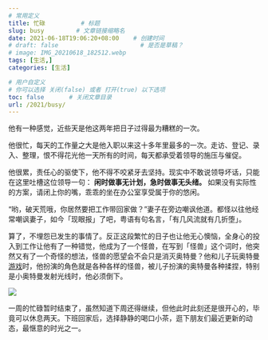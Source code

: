 ```yaml
---
# 常用定义
title: 忙碌          # 标题
slug: busy         # 文章链接缩略名
date: 2021-06-18T19:06:20+08:00    # 创建时间
# draft: false                       # 是否是草稿？
# image: IMG_20210618_182512.webp
tags: [生活,]
categories: [生活]

# 用户自定义
# 你可以选择 关闭(false) 或者 打开(true) 以下选项
toc: false       # 关闭文章目录
url: /2021/busy/
---
```


他有一种感觉，近些天是他这两年把日子过得最为糟糕的一次。

他很忙，每天的工作量之大是他入职以来这十多年里最多的一次。走访、登记、录入、整理，恨不得花光他一天所有的时间，每天都承受着领导的施压与催促。

他很累，责任心的驱使下，他不得不咬紧牙去坚持。现实中不敢说领导坏话，只能在这里吐槽这位领导一句： **闲时做事无计划，急时做事无头绪。** 如果没有实际性的方案，请闭上你的嘴，乖乖的坐在办公室享受属于你的悠闲。

“哟，破天荒哦，你居然要把工作带回家做？”妻子在旁边嘲讽他道。都怪以往他经常嘲讽妻子，如今「现眼报」了吧，粤语有句名言，「有几风流就有几折堕」。

算了，不埋怨已发生的事情了。反正这段繁忙的日子也让他无心懊恼，全身心的投入到工作让他有了一种错觉，他成为了一个怪兽，在写到「怪兽」这个词时，他突然又有了一个奇怪的想法，怪兽的愿望会不会只是消灭奥特曼？他和儿子玩奥特曼[游戏](游戏.md)时，他扮演的角色就是各种各样的怪兽，被儿子扮演的奥特曼各种揉捏，特别是小奥特曼发射光线时，他必须倒下。

![](https://sdn.qylao.com/laomai/2023/02/27/163fc35119a8d7-1.webp)

一周的忙碌暂时结束了，虽然知道下周还得继续，但他此时此刻还是很开心的，毕竟可以休息两天。下班回家后，选择静静的喝口小茶，逛下朋友们最近更新的动态，最惬意的时光之一。

